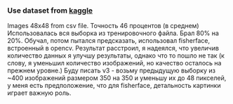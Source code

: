 ### Use dataset from [kaggle](https://inclass.kaggle.com/c/facial-keypoints-detector/data)
Images 48x48 from csv file.
Точность 46 процентов (в среднем)
Использовалась вся выборка из тренировочного файла.
Брал 80% на 20%. Обучал, потом пытался предсказать, использовал fisherface, встроенный в opencv. Результат расстроил, я надеялся, что увеличив количество данных я улучшу результаты, однако что то пошло не так (к слову, я уменьшил количество изображений, но качество осталось на прежнем уровне.)
Буду писать v3 - возьму предыдущую выборку из ~400 изображений размером 350 на 350 и уменьшу их до 48 пикселей, у меня есть предположение, что для fisherface, детальность картинки играет важную роль.
